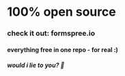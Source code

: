 # 100% open source

### check it out: formspree.io

#### everything free in one repo - for real :)

##### would i lie to you? 💋
